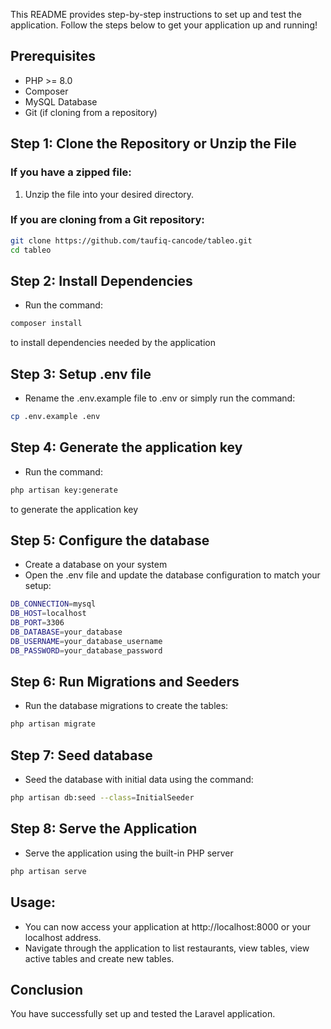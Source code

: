 This README provides step-by-step instructions to set up and test the application. Follow the steps below to get your application up and running!

## Prerequisites
- PHP >= 8.0
- Composer
- MySQL Database
- Git (if cloning from a repository)

## Step 1: Clone the Repository or Unzip the File

### If you have a zipped file:
1. Unzip the file into your desired directory.

### If you are cloning from a Git repository:
```bash
git clone https://github.com/taufiq-cancode/tableo.git
cd tableo
```
## Step 2: Install Dependencies
- Run the command:
``` bash
composer install
``` 
to install dependencies needed by the application

## Step 3: Setup .env file
- Rename the .env.example file to .env or simply run the command:
``` bash 
cp .env.example .env
```

## Step 4: Generate the application key
- Run the command: 
``` bash
php artisan key:generate
``` 
to generate the application key

## Step 5: Configure the database
- Create a database on your system
- Open the .env file and update the database configuration to match your setup:
```bash
DB_CONNECTION=mysql
DB_HOST=localhost
DB_PORT=3306
DB_DATABASE=your_database
DB_USERNAME=your_database_username
DB_PASSWORD=your_database_password
```

## Step 6: Run Migrations and Seeders
- Run the database migrations to create the tables: 
``` bash
php artisan migrate
```

## Step 7: Seed database
- Seed the database with initial data using the command: 
``` bash
php artisan db:seed --class=InitialSeeder
```

## Step 8: Serve the Application
- Serve the application using the built-in PHP server
``` bash 
php artisan serve
```

## Usage:
- You can now access your application at http://localhost:8000 or your localhost address.
- Navigate through the application to list restaurants, view tables, view active tables and create new tables.

## Conclusion
You have successfully set up and tested the Laravel application.